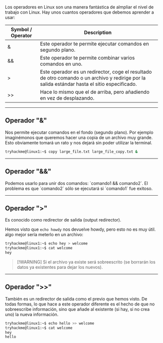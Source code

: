 Los operadores en Linux son una manera fantástica de almpliar el nivel de trabajo con Linux. Hay unos cuantos operadores que debemos aprender a usar:

| Symbol / Operator | Description                                                                                                                                   |
| ----------------- | --------------------------------------------------------------------------------------------------------------------------------------------- |
| &                 | Este operador te permite ejecutar comandos en segundo plano.                                                                                  |
| &&                | Este operador te permite combinar varios comandos en uno.                                                                                     |
| >                 | Este operador es un redirector, coge el resultado de otro comando o un archivo y redirige por la salida estándar hasta el sitio especificado. |
| >>                | Hace lo mismo que el de arriba, pero añadiendo en vez de desplazando.                                                                         |

---------------
<h2>Operador "&"</h2>
Nos permite ejecutar comandos en el fondo (segundo plano). Por ejemplo imaginémonos que queremos hacer una copia de un archivo muy grande. Esto obviamente tomará un rato y nos dejará sin poder utilizar la terminal.

```bash
tryhackme@linux1:~$ copy large_file.txt large_file_copy.txt &
```

---------------
<h2>Operador "&&"</h2>
Podemos usarlo para unir dos comandos: `comando1 && comando2`. El problema es que `comando2` sólo se ejecutará si `comando1` fue exitoso.


---------------
<h2>Operador ">"</h2>
Es conocido como redirector de salida (output redirector).

Hemos visto que `echo howdy` nos devuelve howdy, pero esto no es muy útil. algo mejor sería meterlo en un archivo:

```bash
tryhackme@linux1:~$ echo hey > welcome
tryhackme@linux1:~$ cat welcome
hey
```

>[!WARNING] Si el archivo ya existe será sobreescrito (se borrarán los datos ya existentes para dejar los nuevos).

---------------
<h2>Operador ">>"</h2>
También es un redirector de salida como el previo que hemos visto. De todas formas, lo que hace a este operador diferente es el hecho de que no sobreescribe información, sino que añade al existente (si hay, si no crea uno) la nueva información.

```bash
tryhackme@linux1:~$ echo hello >> welcome
tryhackme@linux1:~$ cat welcome
hey
hello
```


